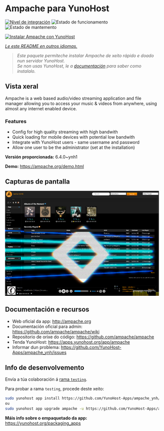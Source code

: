 <!--
NOTA: Este README foi creado automáticamente por <https://github.com/YunoHost/apps/tree/master/tools/readme_generator>
NON debe editarse manualmente.
-->

# Ampache para YunoHost

[![Nivel de integración](https://dash.yunohost.org/integration/ampache.svg)](https://dash.yunohost.org/appci/app/ampache) ![Estado de funcionamento](https://ci-apps.yunohost.org/ci/badges/ampache.status.svg) ![Estado de mantemento](https://ci-apps.yunohost.org/ci/badges/ampache.maintain.svg)

[![Instalar Ampache con YunoHost](https://install-app.yunohost.org/install-with-yunohost.svg)](https://install-app.yunohost.org/?app=ampache)

*[Le este README en outros idiomas.](./ALL_README.md)*

> *Este paquete permíteche instalar Ampache de xeito rápido e doado nun servidor YunoHost.*  
> *Se non usas YunoHost, le a [documentación](https://yunohost.org/install) para saber como instalalo.*

## Vista xeral

Ampache is a web based audio/video streaming application and file manager allowing you to access your music & videos from anywhere, using almost any internet enabled device.

### Features

 * Config for high quality streaming with high bandwith
 * Quick loading for mobile devices with potential low bandwith
 * Integrate with YunoHost users - same username and password
 * Allow one user to be the administrator (set at the installation)

**Versión proporcionada:** 6.4.0~ynh1

**Demo:** <https://ampache.org/demo.html>

## Capturas de pantalla

![Captura de pantalla de Ampache](./doc/screenshots/visualizer.png)

## Documentación e recursos

- Web oficial da app: <http://ampache.org>
- Documentación oficial para admin: <https://github.com/ampache/ampache/wiki>
- Repositorio de orixe do código: <https://github.com/ampache/ampache>
- Tenda YunoHost: <https://apps.yunohost.org/app/ampache>
- Informar dun problema: <https://github.com/YunoHost-Apps/ampache_ynh/issues>

## Info de desenvolvemento

Envía a túa colaboración á [rama `testing`](https://github.com/YunoHost-Apps/ampache_ynh/tree/testing).

Para probar a rama `testing`, procede deste xeito:

```bash
sudo yunohost app install https://github.com/YunoHost-Apps/ampache_ynh/tree/testing --debug
ou
sudo yunohost app upgrade ampache -u https://github.com/YunoHost-Apps/ampache_ynh/tree/testing --debug
```

**Máis info sobre o empaquetado da app:** <https://yunohost.org/packaging_apps>
